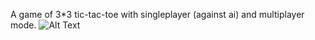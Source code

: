 A game of 3*3 tic-tac-toe with singleplayer (against ai) and multiplayer mode.
![Alt Text](https://i.imgur.com/jJ4bbtj.gif)
